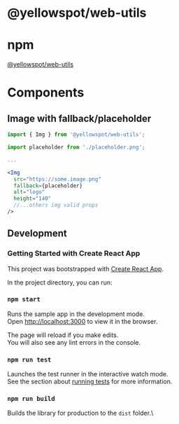 # @yellowspot/web-utils

# npm
[@yellowspot/web-utils](https://www.npmjs.com/package/@yellowspot/web-utils)

# Components

## Image with fallback/placeholder

```jsx
import { Img } from '@yellowspot/web-utils';

import placeholder from './placeholder.png';

...

<Img
  src="https://some.image.png"
  fallback={placeholder}
  alt="logo"
  height="140"
  //...others img valid props
/>
```

## Development

### Getting Started with Create React App

This project was bootstrapped with [Create React App](https://github.com/facebook/create-react-app).

In the project directory, you can run:

### `npm start`

Runs the sample app in the development mode.\
Open [http://localhost:3000](http://localhost:3000) to view it in the browser.

The page will reload if you make edits.\
You will also see any lint errors in the console.

### `npm run test`

Launches the test runner in the interactive watch mode.\
See the section about [running tests](https://facebook.github.io/create-react-app/docs/running-tests) for more information.

### `npm run build`

Builds the library for production to the `dist` folder.\
